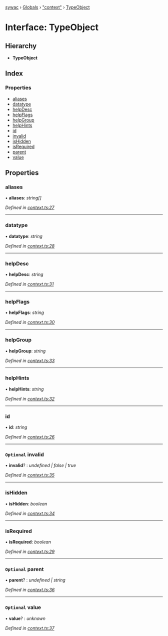 [sywac](../README.md) › [Globals](../globals.md) › ["context"](../modules/_context_.md) › [TypeObject](_context_.typeobject.md)

# Interface: TypeObject

## Hierarchy

* **TypeObject**

## Index

### Properties

* [aliases](_context_.typeobject.md#aliases)
* [datatype](_context_.typeobject.md#datatype)
* [helpDesc](_context_.typeobject.md#helpdesc)
* [helpFlags](_context_.typeobject.md#helpflags)
* [helpGroup](_context_.typeobject.md#helpgroup)
* [helpHints](_context_.typeobject.md#helphints)
* [id](_context_.typeobject.md#id)
* [invalid](_context_.typeobject.md#optional-invalid)
* [isHidden](_context_.typeobject.md#ishidden)
* [isRequired](_context_.typeobject.md#isrequired)
* [parent](_context_.typeobject.md#optional-parent)
* [value](_context_.typeobject.md#optional-value)

## Properties

###  aliases

• **aliases**: *string[]*

*Defined in [context.ts:27](https://github.com/jose-pr/sywac/blob/59b0233/src/context.ts#L27)*

___

###  datatype

• **datatype**: *string*

*Defined in [context.ts:28](https://github.com/jose-pr/sywac/blob/59b0233/src/context.ts#L28)*

___

###  helpDesc

• **helpDesc**: *string*

*Defined in [context.ts:31](https://github.com/jose-pr/sywac/blob/59b0233/src/context.ts#L31)*

___

###  helpFlags

• **helpFlags**: *string*

*Defined in [context.ts:30](https://github.com/jose-pr/sywac/blob/59b0233/src/context.ts#L30)*

___

###  helpGroup

• **helpGroup**: *string*

*Defined in [context.ts:33](https://github.com/jose-pr/sywac/blob/59b0233/src/context.ts#L33)*

___

###  helpHints

• **helpHints**: *string*

*Defined in [context.ts:32](https://github.com/jose-pr/sywac/blob/59b0233/src/context.ts#L32)*

___

###  id

• **id**: *string*

*Defined in [context.ts:26](https://github.com/jose-pr/sywac/blob/59b0233/src/context.ts#L26)*

___

### `Optional` invalid

• **invalid**? : *undefined | false | true*

*Defined in [context.ts:35](https://github.com/jose-pr/sywac/blob/59b0233/src/context.ts#L35)*

___

###  isHidden

• **isHidden**: *boolean*

*Defined in [context.ts:34](https://github.com/jose-pr/sywac/blob/59b0233/src/context.ts#L34)*

___

###  isRequired

• **isRequired**: *boolean*

*Defined in [context.ts:29](https://github.com/jose-pr/sywac/blob/59b0233/src/context.ts#L29)*

___

### `Optional` parent

• **parent**? : *undefined | string*

*Defined in [context.ts:36](https://github.com/jose-pr/sywac/blob/59b0233/src/context.ts#L36)*

___

### `Optional` value

• **value**? : *unknown*

*Defined in [context.ts:37](https://github.com/jose-pr/sywac/blob/59b0233/src/context.ts#L37)*
